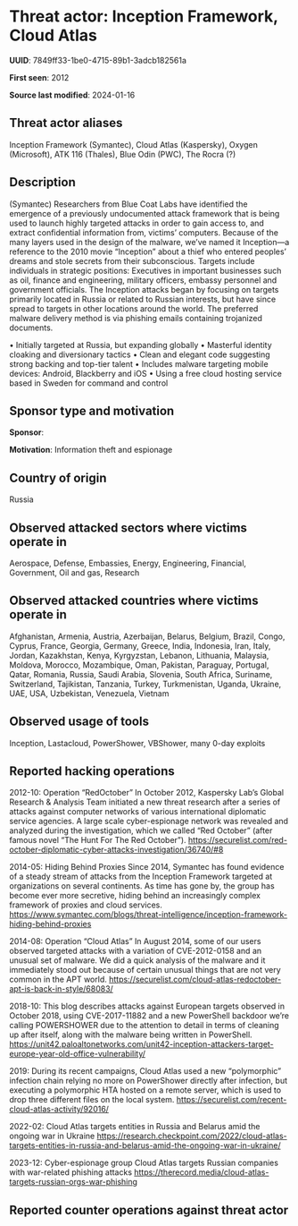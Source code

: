 # Threat actor: Inception Framework, Cloud Atlas

**UUID**: 7849ff33-1be0-4715-89b1-3adcb182561a

**First seen**: 2012

**Source last modified**: 2024-01-16

## Threat actor aliases

Inception Framework (Symantec), Cloud Atlas (Kaspersky), Oxygen (Microsoft), ATK 116 (Thales), Blue Odin (PWC), The Rocra (?)

## Description

(Symantec) Researchers from Blue Coat Labs have identified the emergence of a previously undocumented attack framework that is being used to launch highly targeted attacks in order to gain access to, and extract confidential information from, victims’ computers. Because of the many layers used in the design of the malware, we’ve named it Inception—a reference to the 2010 movie “Inception” about a thief who entered peoples’ dreams and stole secrets from their subconscious. Targets include individuals in strategic positions: Executives in important businesses such as oil, finance and engineering, military officers, embassy personnel and government officials. The Inception attacks began by focusing on targets primarily located in Russia or related to Russian interests, but have since spread to targets in other locations around the world.  The preferred malware delivery method is via phishing emails containing trojanized documents.

• Initially targeted at Russia, but expanding globally
• Masterful identity cloaking and diversionary tactics
• Clean and elegant code suggesting strong backing and top-tier talent
• Includes malware targeting mobile devices: Android, Blackberry and iOS
• Using a free cloud hosting service based in Sweden for command and control

## Sponsor type and motivation

**Sponsor**: 

**Motivation**: Information theft and espionage


## Country of origin

Russia

## Observed attacked sectors where victims operate in

Aerospace, Defense, Embassies, Energy, Engineering, Financial, Government, Oil and gas, Research

## Observed attacked countries where victims operate in

Afghanistan, Armenia, Austria, Azerbaijan, Belarus, Belgium, Brazil, Congo, Cyprus, France, Georgia, Germany, Greece, India, Indonesia, Iran, Italy, Jordan, Kazakhstan, Kenya, Kyrgyzstan, Lebanon, Lithuania, Malaysia, Moldova, Morocco, Mozambique, Oman, Pakistan, Paraguay, Portugal, Qatar, Romania, Russia, Saudi Arabia, Slovenia, South Africa, Suriname, Switzerland, Tajikistan, Tanzania, Turkey, Turkmenistan, Uganda, Ukraine, UAE, USA, Uzbekistan, Venezuela, Vietnam

## Observed usage of tools

Inception, Lastacloud, PowerShower, VBShower, many 0-day exploits

## Reported hacking operations

2012-10: Operation “RedOctober”
In October 2012, Kaspersky Lab’s Global Research & Analysis Team initiated a new threat research after a series of attacks against computer networks of various international diplomatic service agencies. A large scale cyber-espionage network was revealed and analyzed during the investigation, which we called “Red October” (after famous novel “The Hunt For The Red October”).
https://securelist.com/red-october-diplomatic-cyber-attacks-investigation/36740/#8

2014-05: Hiding Behind Proxies
Since 2014, Symantec has found evidence of a steady stream of attacks from the Inception Framework targeted at organizations on several continents. As time has gone by, the group has become ever more secretive, hiding behind an increasingly complex framework of proxies and cloud services.
https://www.symantec.com/blogs/threat-intelligence/inception-framework-hiding-behind-proxies

2014-08: Operation “Cloud Atlas”
In August 2014, some of our users observed targeted attacks with a variation of CVE-2012-0158 and an unusual set of malware. We did a quick analysis of the malware and it immediately stood out because of certain unusual things that are not very common in the APT world.
https://securelist.com/cloud-atlas-redoctober-apt-is-back-in-style/68083/

2018-10: This blog describes attacks against European targets observed in October 2018, using CVE-2017-11882 and a new PowerShell backdoor we’re calling POWERSHOWER due to the attention to detail in terms of cleaning up after itself, along with the malware being written in PowerShell.
https://unit42.paloaltonetworks.com/unit42-inception-attackers-target-europe-year-old-office-vulnerability/

2019: During its recent campaigns, Cloud Atlas used a new “polymorphic” infection chain relying no more on PowerShower directly after infection, but executing a polymorphic HTA hosted on a remote server, which is used to drop three different files on the local system.
https://securelist.com/recent-cloud-atlas-activity/92016/

2022-02: Cloud Atlas targets entities in Russia and Belarus amid the ongoing war in Ukraine
https://research.checkpoint.com/2022/cloud-atlas-targets-entities-in-russia-and-belarus-amid-the-ongoing-war-in-ukraine/

2023-12: Cyber-espionage group Cloud Atlas targets Russian companies with war-related phishing attacks
https://therecord.media/cloud-atlas-targets-russian-orgs-war-phishing

## Reported counter operations against threat actor





